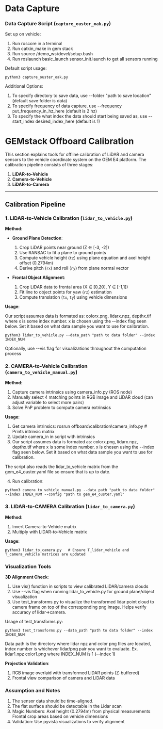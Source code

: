 # Data Capture

### Data Capture Script (`capture_ouster_oak.py`)

Set up on vehicle:

1. Run roscore in a terminal
2. Run catkin_make in gem stack
3. Run source /demo_ws/devel/setup.bash
4. Run roslaunch basic_launch sensor_init.launch to get all sensors running

Default script usage:

    python3 capture_ouster_oak.py

Additional Options:
1. To specify directory to save data, use --folder "path to save location" (default save folder is data)
2. To specify frequency of data capture, use --frequency put_frequency_in_hz_here (default is 2 hz)
3. To specify the what index the data should start being saved as, use --start_index desired_index_here (default is 1)


# GEMstack Offboard Calibration 

This section explains tools for offline calibration of LiDAR and camera sensors to the vehicle coordinate system on the GEM E4 platform. The calibration pipeline consists of three stages:

1. **LiDAR-to-Vehicle**  
2. **Camera-to-Vehicle**  
3. **LiDAR-to-Camera**  

---


## Calibration Pipeline

### 1. LiDAR-to-Vehicle Calibration (`lidar_to_vehicle.py`)
**Method**:  
- **Ground Plane Detection**:  
  1. Crop LiDAR points near ground (Z ∈ [-3, -2])  
  2. Use RANSAC to fit a plane to ground points  
  3. Compute vehicle height (`tz`) using plane equation and axel height offset (0.2794m)  
  4. Derive pitch (`rx`) and roll (`ry`) from plane normal vector  

- **Frontal Object Alignment**:  
  1. Crop LiDAR data to frontal area (X ∈ [0,20], Y ∈ [-1,1])  
  2. Fit line to object points for yaw (`rz`) estimation  
  3. Compute translation (`tx`, `ty`) using vehicle dimensions  

**Usage**:  

Our script assumes data is formated as: colorx.png, lidarx.npz, depthx.tif where x is some index number. x is chosen using the --index flag seen below. Set it based on what data sample you want to use for calibration. 

    python3 lidar_to_vehicle.py --data_path "path to data folder" --index INDEX_NUM

Optionally, use --vis flag for visualizations throughout the computation process


### 2. CAMERA-to-Vehicle Calibration (`camera_to_vehicle_manual.py`)
**Method**:  
  1. Capture camera intrinsics using camera_info.py (ROS node)  
  2. Manually select 4 matching points in RGB image and LiDAR cloud (can adjust variable to select more pairs)
  3. Solve PnP problem to compute camera extrinsics  

**Usage**:
  1. Get camera intrinsics:
    rosrun offboard\calibration\camera_info.py  # Prints intrinsic matrix
  2. Update camera_in in script with intrinsics
  3. Our script assumes data is formated as: colorx.png, lidarx.npz, depthx.tif where x is some index number. x is chosen using the --index flag seen below. Set it based on what data sample you want to use for calibration. 
  
  The script also reads the lidar_to_vehicle matrix from the gem_e4_ouster.yaml file so ensure that is up to date.
  
  4. Run calibration:
    
    python3 camera_to_vehicle_manual.py --data_path "path to data folder" --index INDEX_NUM --config "path to gem_e4_ouster.yaml"


### 3. LIDAR-to-CAMERA Calibration (`lidar_to_camera.py`)
**Method**:  
  1. Invert Camera-to-Vehicle matrix  
  2. Multiply with LiDAR-to-Vehicle matrix

**Usage**:
```
python3 lidar_to_camera.py   # Ensure T_lidar_vehicle and T_camera_vehicle matrices are updated
```

### Visualization Tools

**3D Alignment Check**:
 1. Use vis() function in scripts to view calibrated LiDAR/camera clouds
 2. Use --vis flag when running lidar_to_vehicle.py for ground plane/object visualization
 3. Use test_transforms.py to visualize the transformed lidar point cloud to camera frame on top of the corresponding png image. Helps verify accuracy of lidar->camera.

Usage of test_transforms.py:
```
python3 test_transforms.py --data_path "path to data folder" --index INDEX_NUM
```
Data path is the directory where lidar npz and color png files are located, index number is whichever lidar/png pair you want to evaluate. Ex. lidar1.npz color1.png where INDEX_NUM is 1 (--index 1)

**Projection Validation**:
 1. RGB image overlaid with transformed LiDAR points (Z-buffered)
 2. Frontal view comparison of camera and LiDAR data






### Assumption and Notes

1. The sensor data should be time-aligned.
2. The flat surface should be detectable in the Lidar scan
3. Magic Numbers:
    Axel height (0.2794m) from physical measurements
    Frontal crop areas based on vehicle dimensions
4. Validation: Use pyvista visualizations to verify alignment






